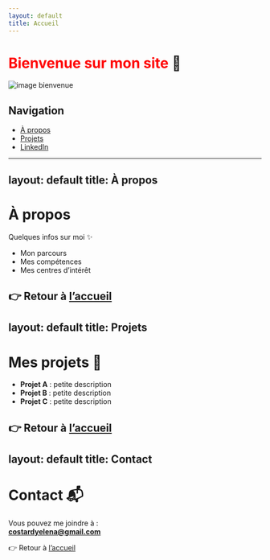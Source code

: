 ```yaml
---
layout: default
title: Accueil
---
```


# <span style="color:red;">Bienvenue sur mon site</span> 🎉 

![image bienvenue](https://tse1.mm.bing.net/th/id/OIP.oKlj5j8jXcFpj7VnYQly3AHaEJ?rs=1&pid=ImgDetMain&o=7&rm=3)  

## Navigation
- [À propos](about.md)
- [Projets](projects.md)
- [LinkedIn](https://www.linkedin.com/in/y%C3%A9l%C3%A9na-costard-0390182b0/) 
---
layout: default
title: À propos
---

# À propos

Quelques infos sur moi ✨

- Mon parcours
- Mes compétences
- Mes centres d’intérêt

👉 Retour à [l’accueil](index.md)
---
layout: default
title: Projets
---

# Mes projets 🚀

- **Projet A** : petite description
- **Projet B** : petite description
- **Projet C** : petite description

👉 Retour à [l’accueil](index.md)
---
layout: default
title: Contact
---

# Contact 📬

Vous pouvez me joindre à :  
**costardyelena@gmail.com**

👉 Retour à [l’accueil](index.md)
